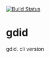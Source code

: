 [![Build Status](https://travis-ci.org/kisp/gdid.svg?branch=master)](https://travis-ci.org/kisp/gdid)

# gdid
gdid. cli version
